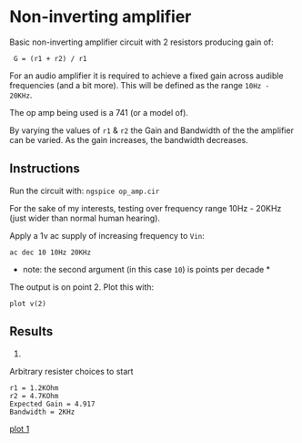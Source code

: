 # Non-inverting amplifier

Basic non-inverting amplifier circuit with 2 resistors producing gain of:
```
 G = (r1 + r2) / r1
```

For an audio amplifier it is required to achieve a fixed gain across audible frequencies (and a bit more).
This will be defined as the range `10Hz - 20KHz`.

The op amp being used is a 741 (or a model of).

By varying the values of `r1` & `r2` the Gain and Bandwidth of the the amplifier can be varied.
As the gain increases, the bandwidth decreases.

## Instructions

Run the circuit with:
 ```ngspice op_amp.cir```

For the sake of my interests, testing over frequency range 10Hz - 20KHz (just wider than normal human hearing).

Apply a 1v ac supply of increasing frequency to `Vin`:
```
ac dec 10 10Hz 20KHz
```
* note: the second argument (in this case `10`) is points per decade *

The output is on point 2. Plot this with:
```
plot v(2)
```

## Results

1.
Arbitrary resister choices to start
```
r1 = 1.2KOhm
r2 = 4.7KOhm
Expected Gain = 4.917
Bandwidth = 2KHz
```

[plot 1](plot_1.png)
